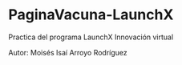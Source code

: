 # PaginaVacuna-LaunchX

Practica del programa LaunchX Innovación virtual

Autor: Moisés Isaí Arroyo Rodríguez
